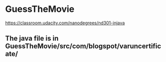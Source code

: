 # GuessTheMovie
https://classroom.udacity.com/nanodegrees/nd301-injava


## The java file is in GuessTheMovie/src/com/blogspot/varuncertificate/
